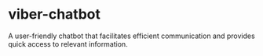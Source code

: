 # viber-chatbot
A user-friendly chatbot that facilitates efficient communication and provides quick access to relevant information.
